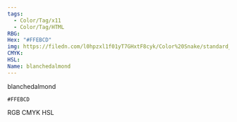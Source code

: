 ```yaml
---
tags:
  - Color/Tag/x11
  - Color/Tag/HTML
RBG: 
Hex: "#FFEBCD"
img: https://filedn.com/l0hpzxl1f01yT7GHxtF8cyk/Color%20Snake/standard_csv_to_svg/%23/#FFEBCD.svg
CMYK: 
HSL: 
Name: blanchedalmond
---
```

blanchedalmond
```palette
#FFEBCD
```
RGB
CMYK
HSL